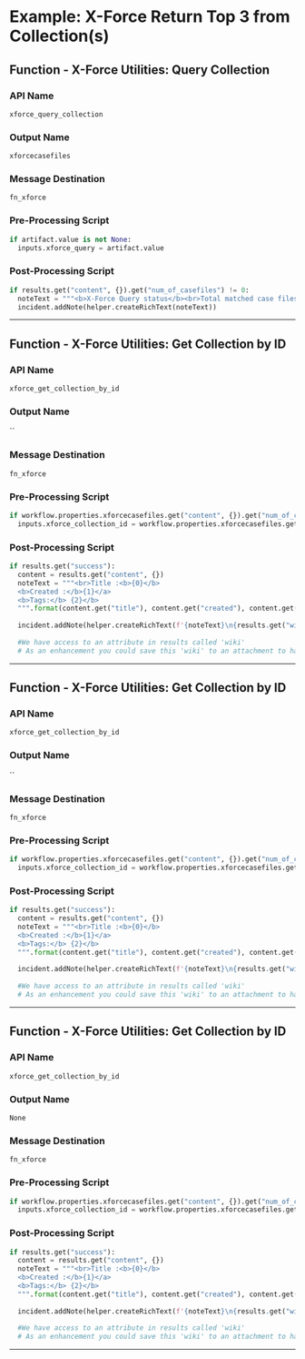 <!--
    DO NOT MANUALLY EDIT THIS FILE
    THIS FILE IS AUTOMATICALLY GENERATED WITH resilient-sdk codegen
    Generated with resilient-sdk v48.2.4321
-->

# Example: X-Force Return Top 3 from Collection(s)

## Function - X-Force Utilities: Query Collection

### API Name
`xforce_query_collection`

### Output Name
`xforcecasefiles`

### Message Destination
`fn_xforce`

### Pre-Processing Script
```python
if artifact.value is not None:
  inputs.xforce_query = artifact.value
```

### Post-Processing Script
```python
if results.get("content", {}).get("num_of_casefiles") != 0:
  noteText = """<b>X-Force Query status</b><br>Total matched case files :<b>{0}</b><br>Now searching top 3 results""".format(results.get("content", {}).get("num_of_casefiles"))
  incident.addNote(helper.createRichText(noteText))
```

---

## Function - X-Force Utilities: Get Collection by ID

### API Name
`xforce_get_collection_by_id`

### Output Name
``

### Message Destination
`fn_xforce`

### Pre-Processing Script
```python
if workflow.properties.xforcecasefiles.get("content", {}).get("num_of_casefiles") > 0:
  inputs.xforce_collection_id = workflow.properties.xforcecasefiles.get("content", {}).get("casefiles", [])[0].get("caseFileID")
```

### Post-Processing Script
```python
if results.get("success"):
  content = results.get("content", {})
  noteText = """<br>Title :<b>{0}</b>
  <b>Created :</b>{1}</a>
  <b>Tags:</b> {2}</b>
  """.format(content.get("title"), content.get("created"), content.get("tags"))
  
  incident.addNote(helper.createRichText(f'{noteText}\n{results.get("wiki")}'))
  
  #We have access to an attribute in results called 'wiki'
  # As an enhancement you could save this 'wiki' to an attachment to have a HTML or TXT description of the threat
```

---

## Function - X-Force Utilities: Get Collection by ID

### API Name
`xforce_get_collection_by_id`

### Output Name
``

### Message Destination
`fn_xforce`

### Pre-Processing Script
```python
if workflow.properties.xforcecasefiles.get("content", {}).get("num_of_casefiles") >= 2:
  inputs.xforce_collection_id = workflow.properties.xforcecasefiles.get("content", {}).get("casefiles", [])[1].get("caseFileID")
```

### Post-Processing Script
```python
if results.get("success"):
  content = results.get("content", {})
  noteText = """<br>Title :<b>{0}</b>
  <b>Created :</b>{1}</a>
  <b>Tags:</b> {2}</b>
  """.format(content.get("title"), content.get("created"), content.get("tags"))
  
  incident.addNote(helper.createRichText(f'{noteText}\n{results.get("wiki")}'))
  
  #We have access to an attribute in results called 'wiki'
  # As an enhancement you could save this 'wiki' to an attachment to have a HTML or TXT description of the threat
```

---

## Function - X-Force Utilities: Get Collection by ID

### API Name
`xforce_get_collection_by_id`

### Output Name
`None`

### Message Destination
`fn_xforce`

### Pre-Processing Script
```python
if workflow.properties.xforcecasefiles.get("content", {}).get("num_of_casefiles") >= 3:
  inputs.xforce_collection_id = workflow.properties.xforcecasefiles.get("content", {}).get("casefiles", [])[2].get("caseFileID")
```

### Post-Processing Script
```python
if results.get("success"):
  content = results.get("content", {})
  noteText = """<br>Title :<b>{0}</b>
  <b>Created :</b>{1}</a>
  <b>Tags:</b> {2}</b>
  """.format(content.get("title"), content.get("created"), content.get("tags"))
  
  incident.addNote(helper.createRichText(f'{noteText}\n{results.get("wiki")}'))
  
  #We have access to an attribute in results called 'wiki'
  # As an enhancement you could save this 'wiki' to an attachment to have a HTML or TXT description of the threat
```

---

